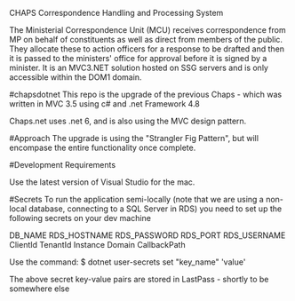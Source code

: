  CHAPS
Correspondence Handling and Processing System

The Ministerial Correspondence Unit (MCU) receives correspondence from MP on behalf of constituents as well as direct from members of the public.
They allocate these to action officers for a response to be drafted and then it is passed to the ministers' office for approval before it is signed by a minister. It is an MVC3.NET solution hosted on SSG servers and is only accessible within the DOM1 domain.

#chapsdotnet
This repo is the upgrade of the previous Chaps - which was written in MVC 3.5 using c# and .net Framework 4.8

Chaps.net uses .net 6, and is also using the MVC design pattern.

#Approach
The upgrade is using the "Strangler Fig Pattern", but will encompase the entire functionality once complete.

#Development Requirements

Use the latest version of Visual Studio for the mac.

#Secrets
To run the application semi-locally (note that we are using a non-local database, connecting to a SQL Server in RDS) you need to set up the following secrets on your dev machine

DB_NAME
RDS_HOSTNAME
RDS_PASSWORD
RDS_PORT
RDS_USERNAME
ClientId
TenantId
Instance
Domain
CallbackPath

Use the command:
$ dotnet user-secrets set "key_name" 'value'

The above secret key-value pairs are stored in LastPass - shortly to be somewhere else

